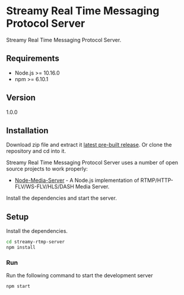 # Streamy Real Time Messaging Protocol Server

Streamy Real Time Messaging Protocol Server.

## Requirements

  - Node.js >= 10.16.0
  - npm >= 6.10.1

## Version

1.0.0

## Installation

Download zip file and extract it [latest pre-built release](https://github.com/reysmerwvr/streamy-rtmp-server). Or clone the repository and cd into it.

Streamy Real Time Messaging Protocol Server uses a number of open source projects to work properly:

* [Node-Media-Server] - A Node.js implementation of RTMP/HTTP-FLV/WS-FLV/HLS/DASH Media Server.

Install the dependencies and start the server.

## Setup

Install the dependencies.

```bash
cd streamy-rtmp-server
npm install
```

### Run

Run the following command to start the development server

```bash
npm start
```

[//]: # (These are reference links used in the body of this note and get stripped out when the markdown processor does 
its job. There is no need to format nicely because it shouldn't be seen. Thanks SO - http://stackoverflow.com/questions/4823468/store-comments-in-markdown-syntax)

  [Node-Media-Server]: <https://github.com/illuspas/Node-Media-Server>